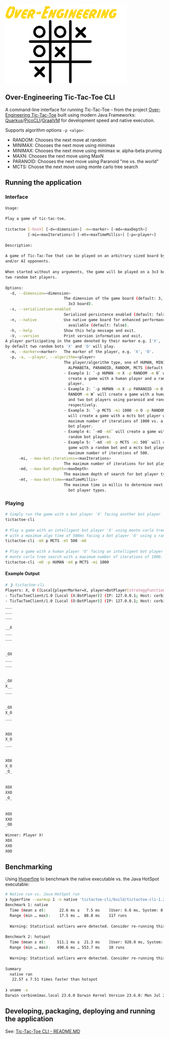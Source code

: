 ![Over-Engineering TicTacToe](oe-tictactoe.png)

Over-Engineering Tic-Tac-Toe CLI
---

A command-line interface for running Tic-Tac-Toe - from the project [Over-Engineering Tic-Tac-Toe](https://github.com/briancorbinxyz/overengineering-tictactoe) built using modern Java Frameworks: [Quarkus](https://quarkus.io/)/[PicoCLI](https://picocli.info/)/[GraalVM](https://www.graalvm.org/) for development speed and native execution.

Supports algorithm options `-p <algo>`:

- RANDOM: Chooses the next move at random
- MINIMAX: Chooses the next move using minimax
- MINIMAX: Chooses the next move using minimax w. alpha-beta pruning
- MAXN: Chooses the next move using MaxN
- PARANOID: Chooses the next move using Paranoid "me vs. the world"
- MCTS: Choose the next move using monte carlo tree search


## Running the application

### Interface
```bash
Usage:

Play a game of tic-tac-toe.

tictactoe [-hnsV] [-d=<dimension>] -m=<marker> [-md=<maxDepth>]
          [-mi=<maxIterations>] [-mt=<maxTimeMillis>] [-p=<player>]

Description:

A game of Tic-Tac-Toe that can be played on an arbitrary sized board by humans
and/or AI opponents.

When started without any arguments, the game will be played on a 3x3 board with
two random bot players.

Options:
  -d, --dimension=<dimension>
                          The dimension of the game board (default: 3, for a
                            3x3 board).
  -s, --serialization-enabled
                          Serialized persistence enabled (default: false).
  -n, --native            Use native game board for enhanced performance if
                            available (default: false).
  -h, --help              Show this help message and exit.
  -V, --version           Print version information and exit.
A player participating in the game denoted by their marker e.g. ['X', 'O', ...]
by default two random bots 'X' and 'O' will play.
  -m, --marker=<marker>   The marker of the player, e.g. 'X', 'O'.
  -p, -a, --player, --algorithm=<player>
                          The player/algorithm type, one of HUMAN, MINIMAX, 
                            ALPHABETA, PARANOID, RANDOM, MCTS (default: RANDOM).
                          - Example 1: `-p HUMAN -m X -p RANDOM -m O` will
                            create a game with a human player and a random bot
                            player.
                          - Example 2: `-p HUMAN -m X -p PARANOID -m O -p
                            RANDOM -m W` will create a game with a human player
                            and two bot players using paranoid and random
                            respectively.
                          - Example 3: `-p MCTS -mi 1000 -m O -p RANDOM -m X`
                            will create a game with a mcts bot player with a
                            maximum number of iterations of 1000 vs. a random
                            bot player.
                          - Example 4: `-mO -mX` will create a game with two
                            random bot players.
                          - Example 5: `-mX -mO -p MCTS -mi 500` will create a
                            game with a random bot and a mcts bot player with a
                            maximum number of iterations of 500.
      -mi, --max-bot-iterations=<maxIterations>
                          The maximum number of iterations for bot player types.
      -md, --max-bot-depth=<maxDepth>
                          The maximum depth of search for bot player types.
      -mt, --max-bot-time=<maxTimeMillis>
                          The maximum time in millis to determine next move for
                            bot player types.
```

### Playing
```bash
# Simply run the game with a bot player 'X' facing another bot player 'O'.
tictactoe-cli

# Play a game with an intelligent bot player 'X' using monte carlo tree search
# with a maximum algo time of 500ms facing a bot player 'O' using a random strategy.
tictactoe-cli -mX p MCTS -mt 500 -mO

# Play a game with a human player 'O' facing an intelligent bot player 'X' using
# monte carlo tree search with a maximum number of iterations of 1000.
tictactoe-cli -mO -p HUMAN -mX p MCTS -mi 1000
```

#### Example Output
```bash
# ❯ tictactoe-cli
Players: X, O ([Local{playerMarker=X, player=BotPlayer[strategyFunction=org.xxdc.oss.example.bot.BotStrategy$$Lambda/0x000001fe013d3c68@4e7afe5a]}, Local{playerMarker=O, player=BotPlayer[strategyFunction=org.xxdc.oss.example.bot.BotStrategy$$Lambda/0x000001fe013d3c68@4e7afe5a]}])
- TicTacToeClient/1.0 [Local (X:BotPlayer)] (IP: 127.0.0.1; Host: corbinm1mac.local; Java: 23; OS: Mac OS X 14.6.1)                             
- TicTacToeClient/1.0 [Local (O:BotPlayer)] (IP: 127.0.0.1; Host: corbinm1mac.local; Java: 23; OS: Mac OS X 14.6.1)
___
___
___

__X
___
___


_OX
___
___


_OX
X__
___


_OX
X_O
___


XOX
X_O
___


XOX
X_O
_O_


XOX
XXO
_O_


XOX
XXO
_OO

Winner: Player X!
XOX
XXO
XOO
```

## Benchmarking

Using [Hyperfine](https://github.com/sharkdp/hyperfine) to benchmark the native executable vs. the Java HotSpot executable:

```bash
# Native run vs. Java HotSpot run
❯ hyperfine --warmup 1 -n native 'tictactoe-cli/build/tictactoe-cli-1.2.1-SNAPSHOT-runner' -n hotspot 'java -jar tictactoe-cli/build/quarkus-app/quarkus-run.jar'
Benchmark 1: native
  Time (mean ± σ):      22.6 ms ±   7.5 ms    [User: 6.6 ms, System: 8.9 ms]
  Range (min … max):    17.5 ms …  88.8 ms    117 runs
 
  Warning: Statistical outliers were detected. Consider re-running this benchmark on a quiet system without any interferences from other programs. It might help to use the '--warmup' or '--prepare' options.
 
Benchmark 2: hotspot
  Time (mean ± σ):     511.1 ms ±  21.3 ms    [User: 928.0 ms, System: 99.1 ms]
  Range (min … max):   490.6 ms … 553.7 ms    10 runs
 
  Warning: Statistical outliers were detected. Consider re-running this benchmark on a quiet system without any interferences from other programs. It might help to use the '--warmup' or '--prepare' options.
 
Summary
  native ran
   22.57 ± 7.51 times faster than hotspot

❯ uname -a
Darwin corbinm1mac.local 23.6.0 Darwin Kernel Version 23.6.0: Mon Jul 29 21:14:30 PDT 2024; root:xnu-10063.141.2~1/RELEASE_ARM64_T6000 arm64
```

## Developing, packaging, deploying and running the application

See: [Tic-Tac-Toe CLI - README.MD](tictactoe-cli/README.md)
